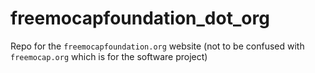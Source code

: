 # freemocapfoundation_dot_org
Repo for the `freemocapfoundation.org` website (not to be confused with `freemocap.org` which is for the software project)
